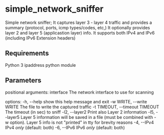 # simple_network_sniffer

Simple network sniffer; 
It captures layer 3 - layer 4 traffic and provides a summary (protocol, ports, icmp types/codes, etc,)
It optionally provides layer 2 and layer 5 (applicastion layer) info. 
It supports both IPv4 and IPv6 (including IPv6 Extension headers)

## Requirements
Python 3
ipaddress python module

## Parameters
positional arguments:
  interface             The network interface to use for scanning

options:
  -h, --help            show this help message and exit
  -w WRITE, --write WRITE
                        The file to write the captured traffic
  -t TIMEOUT, --timeout TIMEOUT
                        The timeout (in sec) to sniff
  -l2, --layer2         Print also Layer 2 information
  -l5, --layer5         Layer 5 information will be saved in a file (must be combined with -w option). Layer 5 info is not
                        "printed" in tty for brevity reasons
  -4, --IPv4            IPv4 _only_ (default: both)
  -6, --IPv6            IPv6 _only_ (default: both)


